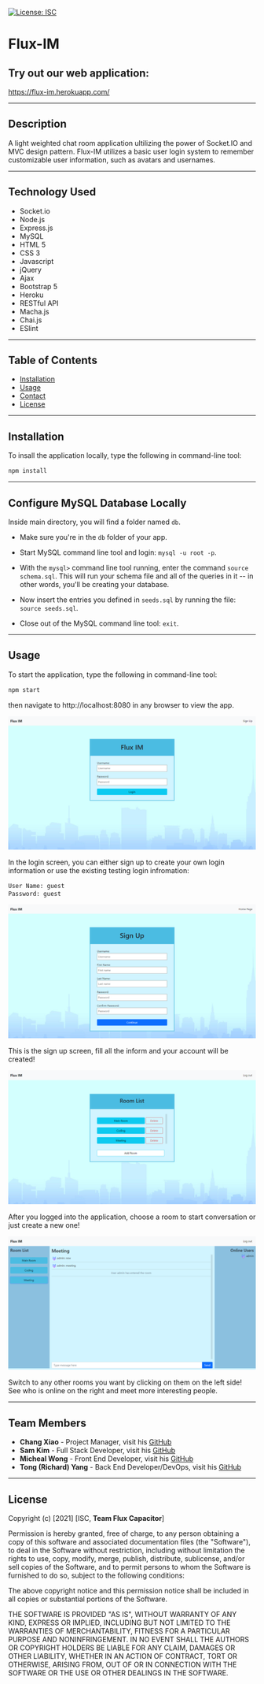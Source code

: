 [![License: ISC](https://img.shields.io/badge/License-ISC-blue.svg)](https://opensource.org/licenses/ISC)

# Flux-IM

## Try out our web application:
https://flux-im.herokuapp.com/

---

## Description
A light weighted chat room application ultilizing the power of Socket.IO and MVC design pattern. Flux-IM utilizes a basic user login system to remember customizable user information, such as avatars and usernames.

---

## Technology Used
* Socket.io
* Node.js
* Express.js
* MySQL
* HTML 5
* CSS 3
* Javascript
* jQuery
* Ajax
* Bootstrap 5
* Heroku
* RESTful API
* Macha.js
* Chai.js
* ESlint

---

## Table of Contents
* [Installation](#installation)
* [Usage](#usage)
* [Contact](#contact)
* [License](#license)
---


## Installation
To insall the application locally, type the following in command-line tool:
```bash
npm install
```

---

## Configure MySQL Database Locally

Inside main directory, you will find a folder named `db`.

   * Make sure you're in the `db` folder of your app.

   * Start MySQL command line tool and login: `mysql -u root -p`.

   * With the `mysql>` command line tool running, enter the command `source schema.sql`. This will run your schema file and all of the queries in it -- in other words, you'll be creating your database.

   * Now insert the entries you defined in `seeds.sql` by running the file: `source seeds.sql`.

   * Close out of the MySQL command line tool: `exit`.

---

## Usage
To start the application, type the following in command-line tool:
```bash
npm start
```
then navigate to http://localhost:8080 in any browser to view the app.

<img src="./screenshots/login.png" alt="homepage"  />

In the login screen, you can either sign up to create your own login information or use the existing testing login infromation:
```
User Name: guest
Password: guest
```

<img src="./screenshots/signup.png" alt="sign up"  />

This is the sign up screen, fill all the inform and your account will be created!

<img src="./screenshots/roomlist.png" alt="room list"  />

After you logged into the application, choose a room to start conversation or just create a new one!

<img src="./screenshots/chatroom.png" alt="chatroom"  />

Switch to any other rooms you want by clicking on them on the left side! See who is online on the right and meet more interesting people.

---

## Team Members
* __Chang Xiao__ - Project Manager, visit his [GitHub](https://github.com/sinsinkun)
* __Sam Kim__ - Full Stack Developer, visit his [GitHub](https://github.com/TalkingSkunk)
* __Micheal Wong__ - Front End Developer, visit his [GitHub](https://github.com/Mwong228)
* __Tong (Richard) Yang__ - Back End Developer/DevOps, visit his [GitHub](https://github.com/Dragontalker)

---

## License
Copyright (c) [2021] [ISC, __Team Flux Capacitor__]

Permission is hereby granted, free of charge, to any person obtaining a copy of this software and associated documentation files (the "Software"), to deal in the Software without restriction, including without limitation the rights to use, copy, modify, merge, publish, distribute, sublicense, and/or sell copies of the Software, and to permit persons to whom the Software is furnished to do so, subject to the following conditions:

The above copyright notice and this permission notice shall be included in all copies or substantial portions of the Software.

THE SOFTWARE IS PROVIDED "AS IS", WITHOUT WARRANTY OF ANY KIND, EXPRESS OR IMPLIED, INCLUDING BUT NOT LIMITED TO THE WARRANTIES OF MERCHANTABILITY, FITNESS FOR A PARTICULAR PURPOSE AND NONINFRINGEMENT. IN NO EVENT SHALL THE AUTHORS OR COPYRIGHT HOLDERS BE LIABLE FOR ANY CLAIM, DAMAGES OR OTHER LIABILITY, WHETHER IN AN ACTION OF CONTRACT, TORT OR OTHERWISE, ARISING FROM, OUT OF OR IN CONNECTION WITH THE SOFTWARE OR THE USE OR OTHER DEALINGS IN THE SOFTWARE.
